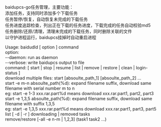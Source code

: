 baidupcs-go任务管理，主要功能：  
    添加任务，支持同时添加多个下载任务  
    任务暂停/恢复，自动恢复未完成的下载任务  
    任务进度追踪检查，列出正在下载的任务进度，下载完成的任务自动校验md5  
    任务删除/还原/清理，清理未完成的下载任务，同时删除关联的文件  
    以守护进程运行，baidupcs挂掉时自动重启进程  
  
Usage: baidudld [ option ] command  
    option:  
    --daemon: run as daemon  
    --verbose: write baidupcs output to file  
    command: [ start | stop | resume | list | remove | restore | clean | login-status ]  
    download multiple files: start [absoulte_path_1] [absoulte_path_2] ...  
    start -e m-n absoulte_path(%d): expand filename suffix, download same filename with serial number m to n  
    eg: start -e 1-3 xxx.rar.part%d means download xxx.rar.part1, part2, part3  
    start -e 1,3,5 absoulte_path(%d): expand filename suffix, download same filename with suffix 1,3,5  
    eg: start -e 1,3,5 xxx.rar.part%d means download xxx.rar.part1, part3, part5  
    list [ -d | -r ] downloading | removed tasks  
    remove/restore [-all -e n-m | 1,2,3] (task1 task2 ...)  
